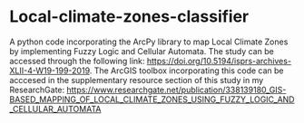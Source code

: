 # Local-climate-zones-classifier
A python code incorporating the ArcPy library to map Local Climate Zones by implementing Fuzzy Logic and Cellular Automata. The study can be accessed through the following link: https://doi.org/10.5194/isprs-archives-XLII-4-W19-199-2019. The ArcGIS toolbox incorporating this code can be acccesed in the supplementary resource section of this study in my ResearchGate: https://www.researchgate.net/publication/338139180_GIS-BASED_MAPPING_OF_LOCAL_CLIMATE_ZONES_USING_FUZZY_LOGIC_AND_CELLULAR_AUTOMATA
